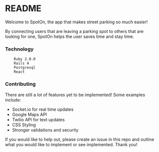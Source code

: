 # README

Welcome to SpotOn, the app that makes street parking so much easier!

By connecting users that are leaving a parking spot to others that are looking for one, SpotOn helps the user saves time and stay time.

### Technology

```
	Ruby 2.0.0
	Rails 4
	Postgresql
	React
```

### Contributing

There are still a lot of features yet to be implemented! Some examples include:

* Socket.io for real time updates
* Google Maps API
* Twilio API for text updates
* CSS Styling
* Stronger validations and security

If you would like to help out, please create an issue in this repo and outline what you would like to implement or see implemented. Thank you!